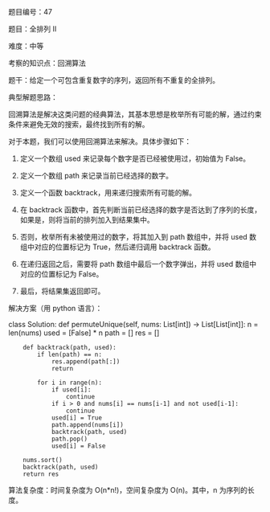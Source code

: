 题目编号：47

题目：全排列 II

难度：中等

考察的知识点：回溯算法

题干：给定一个可包含重复数字的序列，返回所有不重复的全排列。

典型解题思路：

回溯算法是解决这类问题的经典算法，其基本思想是枚举所有可能的解，通过约束条件来避免无效的搜索，最终找到所有的解。

对于本题，我们可以使用回溯算法来解决。具体步骤如下：

1. 定义一个数组 used 来记录每个数字是否已经被使用过，初始值为 False。

2. 定义一个数组 path 来记录当前已经选择的数字。

3. 定义一个函数 backtrack，用来递归搜索所有可能的解。

4. 在 backtrack 函数中，首先判断当前已经选择的数字是否达到了序列的长度，如果是，则将当前的排列加入到结果集中。

5. 否则，枚举所有未被使用过的数字，将其加入到 path 数组中，并将 used 数组中对应的位置标记为 True，然后递归调用 backtrack 函数。

6. 在递归返回之后，需要将 path 数组中最后一个数字弹出，并将 used 数组中对应的位置标记为 False。

7. 最后，将结果集返回即可。

解决方案（用 python 语言）：

class Solution:
    def permuteUnique(self, nums: List[int]) -> List[List[int]]:
        n = len(nums)
        used = [False] * n
        path = []
        res = []

        def backtrack(path, used):
            if len(path) == n:
                res.append(path[:])
                return

            for i in range(n):
                if used[i]:
                    continue
                if i > 0 and nums[i] == nums[i-1] and not used[i-1]:
                    continue
                used[i] = True
                path.append(nums[i])
                backtrack(path, used)
                path.pop()
                used[i] = False

        nums.sort()
        backtrack(path, used)
        return res

算法复杂度：时间复杂度为 O(n*n!)，空间复杂度为 O(n)。其中，n 为序列的长度。